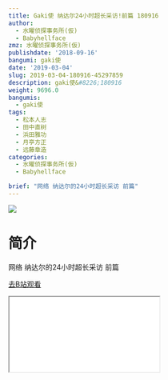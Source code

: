 ```yaml
---
title: Gaki使 纳达尔24小时超长采访!前篇 180916
author:
  - 水曜侦探事务所(仮)
  - Babyhellface
zmz: 水曜侦探事务所(仮)
publishdate: '2018-09-16'
bangumi: gaki使
date: '2019-03-04'
slug: 2019-03-04-180916-45297859
description: gaki使&#8226;180916
weight: 9696.0
bangumis:
  - gaki使
tags:
  - 松本人志
  - 田中直树
  - 浜田雅功
  - 月亭方正
  - 远藤章造
categories:
  - 水曜侦探事务所(仮)
  - Babyhellface

brief: "网络 纳达尔的24小时超长采访 前篇"
---
```

![](https://i.imgur.com/VHEMIlJ.jpg)
# 简介  
网络
纳达尔的24小时超长采访 前篇  

[去B站观看](https://www.bilibili.com/video/av45297859/)
<div class ="resp-container"><iframe class="testiframe" src="//player.bilibili.com/player.html?aid=45297859"", scrolling="no", allowfullscreen="true" > </iframe></div> 
